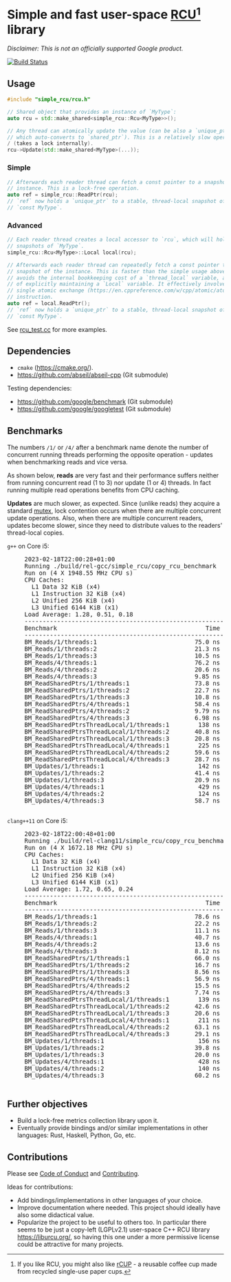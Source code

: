 # Simple and fast user-space [RCU](Read-Copy-Update)[^1] library

[RCU]: https://en.wikipedia.org/wiki/Read-copy-update

[^1]: If you like RCU, you might also like [rCUP](https://circularandco.com/shop/reusables/circular-reusable-coffee-cup) - a reusable coffee cup made from recycled single-use paper cups.

_*Disclaimer:* This is not an officially supported Google product._

[![Build Status](https://app.travis-ci.com/ppetr/lockfree-userspace-rcu.svg?branch=main)](https://app.travis-ci.com/ppetr/lockfree-userspace-rcu)

## Usage

```c++
#include "simple_rcu/rcu.h"

// Shared object that provides an instance of `MyType`:
auto rcu = std::make_shared<simple_rcu::Rcu<MyType>>();

// Any thread can atomically update the value (can be also a `unique_ptr`,
// which auto-converts to `shared_ptr`). This is a relatively slow operation
/ (takes a lock internally).
rcu->Update(std::make_shared<MyType>(...));
```

### Simple

```c++
// Afterwards each reader thread can fetch a const pointer to a snapshot of the
// instance. This is a lock-free operation.
auto ref = simple_rcu::ReadPtr(rcu);
// `ref` now holds a `unique_ptr` to a stable, thread-local snapshot of
// `const MyType`.
```

### Advanced

```c++
// Each reader thread creates a local accessor to `rcu`, which will hold
// snapshots of `MyType`.
simple_rcu::Rcu<MyType>::Local local(rcu);

// Afterwards each reader thread can repeatedly fetch a const pointer to a
// snapshot of the instance. This is faster than the simple usage above, since it
// avoids the internal bookkeeping cost of a `thread_local` variable, at the cost
// of explicitly maintaining a `Local` variable. It effectively involves only a
// single atomic exchange (https://en.cppreference.com/w/cpp/atomic/atomic/exchange)
// instruction.
auto ref = local.ReadPtr();
// `ref` now holds a `unique_ptr` to a stable, thread-local snapshot of
// `const MyType`.
```

See [rcu_test.cc](simple_rcu/rcu_test.cc) for more examples.

## Dependencies

- `cmake` (https://cmake.org/).
- https://github.com/abseil/abseil-cpp (Git submodule)

Testing dependencies:

- https://github.com/google/benchmark (Git submodule)
- https://github.com/google/googletest (Git submodule)

## Benchmarks

The numbers `/1/` or `/4/` after a benchmark name denote the number of
concurrent running threads performing the opposite operation - updates when
benchmarking reads and vice versa.

As shown below, **reads** are very fast and their performance suffers neither
from running concurrent read (1 to 3) nor update (1 or 4) threads. In fact
running multiple read operations benefits from CPU caching.

**Updates** are much slower, as expected. Since (unlike reads) they acquire a
standard [mutex](https://abseil.io/docs/cpp/guides/synchronization), lock
contention occurs when there are multiple concurrent update operations. Also,
when there are multiple concurrent readers, updates become slower, since they
need to distribute values to the readers' thread-local copies.

<dl>
<dt><code>g++</code> on Core i5:</dt>
  <dd>
    <pre>
2023-02-18T22:00:28+01:00
Running ./build/rel-gcc/simple_rcu/copy_rcu_benchmark
Run on (4 X 1948.55 MHz CPU s)
CPU Caches:
  L1 Data 32 KiB (x4)
  L1 Instruction 32 KiB (x4)
  L2 Unified 256 KiB (x4)
  L3 Unified 6144 KiB (x1)
Load Average: 1.28, 0.51, 0.18
-----------------------------------------------------------------------------------
Benchmark                                         Time             CPU   Iterations
-----------------------------------------------------------------------------------
BM_Reads/1/threads:1                           75.0 ns         75.0 ns      9351178
BM_Reads/1/threads:2                           21.3 ns         42.7 ns     16485720
BM_Reads/1/threads:3                           10.5 ns         31.6 ns     22134405
BM_Reads/4/threads:1                           76.2 ns         76.1 ns     10649990
BM_Reads/4/threads:2                           20.6 ns         41.2 ns     16721828
BM_Reads/4/threads:3                           9.85 ns         28.6 ns     23047518
BM_ReadSharedPtrs/1/threads:1                  73.8 ns         73.8 ns      8486246
BM_ReadSharedPtrs/1/threads:2                  22.7 ns         45.3 ns     16267454
BM_ReadSharedPtrs/1/threads:3                  10.8 ns         32.5 ns     23683905
BM_ReadSharedPtrs/4/threads:1                  58.4 ns         58.3 ns     10000000
BM_ReadSharedPtrs/4/threads:2                  9.79 ns         19.5 ns     33210820
BM_ReadSharedPtrs/4/threads:3                  6.98 ns         20.7 ns     34201104
BM_ReadSharedPtrsThreadLocal/1/threads:1        138 ns          138 ns      4368834
BM_ReadSharedPtrsThreadLocal/1/threads:2       40.8 ns         81.6 ns      7483130
BM_ReadSharedPtrsThreadLocal/1/threads:3       20.8 ns         62.5 ns     11944542
BM_ReadSharedPtrsThreadLocal/4/threads:1        225 ns          224 ns      3341196
BM_ReadSharedPtrsThreadLocal/4/threads:2       59.6 ns          118 ns      5889856
BM_ReadSharedPtrsThreadLocal/4/threads:3       28.7 ns         79.5 ns      9460413
BM_Updates/1/threads:1                          142 ns          142 ns      4936095
BM_Updates/1/threads:2                         41.4 ns         82.8 ns      8346928
BM_Updates/1/threads:3                         20.9 ns         62.7 ns     10951884
BM_Updates/4/threads:1                          429 ns          366 ns      1940278
BM_Updates/4/threads:2                          124 ns          191 ns      3787492
BM_Updates/4/threads:3                         58.7 ns          130 ns      5482329
    </pre>
  </dd>
<dt><code>clang++11</code> on Core i5:</dt>
  <dd>
    <pre>
2023-02-18T22:00:48+01:00
Running ./build/rel-clang11/simple_rcu/copy_rcu_benchmark
Run on (4 X 1672.18 MHz CPU s)
CPU Caches:
  L1 Data 32 KiB (x4)
  L1 Instruction 32 KiB (x4)
  L2 Unified 256 KiB (x4)
  L3 Unified 6144 KiB (x1)
Load Average: 1.72, 0.65, 0.24
-----------------------------------------------------------------------------------
Benchmark                                         Time             CPU   Iterations
-----------------------------------------------------------------------------------
BM_Reads/1/threads:1                           78.6 ns         78.6 ns      8424422
BM_Reads/1/threads:2                           22.2 ns         44.3 ns     15918648
BM_Reads/1/threads:3                           11.1 ns         33.2 ns     21533877
BM_Reads/4/threads:1                           40.7 ns         40.7 ns     17636729
BM_Reads/4/threads:2                           13.6 ns         27.1 ns     25246078
BM_Reads/4/threads:3                           8.12 ns         21.9 ns     30000000
BM_ReadSharedPtrs/1/threads:1                  66.0 ns         66.0 ns     10045400
BM_ReadSharedPtrs/1/threads:2                  16.7 ns         33.4 ns     15681908
BM_ReadSharedPtrs/1/threads:3                  8.56 ns         25.7 ns     29815704
BM_ReadSharedPtrs/4/threads:1                  56.9 ns         56.9 ns     12850586
BM_ReadSharedPtrs/4/threads:2                  15.5 ns         31.0 ns     19309028
BM_ReadSharedPtrs/4/threads:3                  7.74 ns         23.1 ns     31823679
BM_ReadSharedPtrsThreadLocal/1/threads:1        139 ns          138 ns      4982242
BM_ReadSharedPtrsThreadLocal/1/threads:2       42.6 ns         85.3 ns      8344010
BM_ReadSharedPtrsThreadLocal/1/threads:3       20.6 ns         61.8 ns     10024821
BM_ReadSharedPtrsThreadLocal/4/threads:1        211 ns          211 ns      3380917
BM_ReadSharedPtrsThreadLocal/4/threads:2       63.1 ns          125 ns      6312482
BM_ReadSharedPtrsThreadLocal/4/threads:3       29.1 ns         81.4 ns      9623721
BM_Updates/1/threads:1                          156 ns          156 ns      4479429
BM_Updates/1/threads:2                         39.8 ns         79.6 ns      9281536
BM_Updates/1/threads:3                         20.0 ns         59.9 ns     11436756
BM_Updates/4/threads:1                          428 ns          354 ns      2005830
BM_Updates/4/threads:2                          140 ns          182 ns      3817828
BM_Updates/4/threads:3                         60.2 ns          131 ns      5655744
    </pre>
  </dd>
</dl>

## Further objectives

- Build a lock-free metrics collection library upon it.
- Eventually provide bindings and/or similar implementations in other
  languages: Rust, Haskell, Python, Go, etc.

## Contributions

Please see [Code of Conduct](docs/code-of-conduct.md) and [Contributing](docs/contributing.md).

Ideas for contributions:

- Add bindings/implementations in other languages of your choice.
- Improve documentation where needed. This project should ideally have also
  some didactical value.
- Popularize the project to be useful to others too. In particular there seems
  to be just a copy-left (LGPLv2.1) user-space C++ RCU library
  https://liburcu.org/, so having this one under a more permissive license could
  be attractive for many projects.
